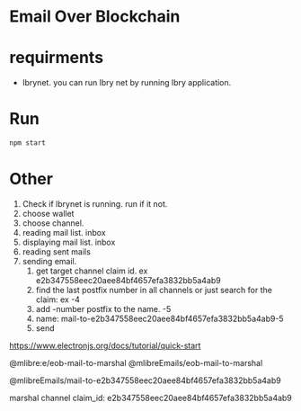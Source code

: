 # Email Over Blockchain

# requirments

* lbrynet. you can run lbry net by running lbry application.


# Run
```bash
npm start
```

# Other

<!-- 0. choose blockchain -->
1. Check if lbrynet is running. run if it not.
2. choose wallet
3. choose channel.
4. reading mail list. inbox
5. displaying mail list. inbox
6. reading sent mails
7. sending email.
	1. get target channel claim id. ex e2b347558eec20aee84bf4657efa3832bb5a4ab9
	2. find the last postfix number in all channels or just search for the claim: ex -4
	3. add -number postfix to the name. -5
	4. name: mail-to-e2b347558eec20aee84bf4657efa3832bb5a4ab9-5
	5. send

https://www.electronjs.org/docs/tutorial/quick-start


@mlibre:e/eob-mail-to-marshal
@mlibreEmails/eob-mail-to-marshal

@mlibreEmails/mail-to-e2b347558eec20aee84bf4657efa3832bb5a4ab9

marshal channel claim_id: e2b347558eec20aee84bf4657efa3832bb5a4ab9